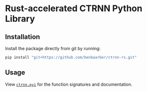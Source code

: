 # Rust-accelerated CTRNN Python Library

## Installation

Install the package directly from git by running:

```sh
pip install "git+https://github.com/benbaarber/ctrnn-rs.git"
```

## Usage

View [`ctrnn.pyi`](./ctrnn.pyi) for the function signatures and documentation.
